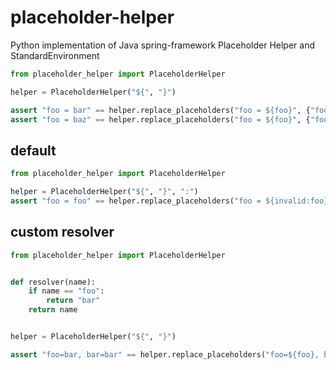 # placeholder-helper
Python implementation of Java spring-framework Placeholder Helper and StandardEnvironment


```python
from placeholder_helper import PlaceholderHelper

helper = PlaceholderHelper("${", "}")

assert "foo = bar" == helper.replace_placeholders("foo = ${foo}", {"foo": "bar"})
assert "foo = baz" == helper.replace_placeholders("foo = ${foo}", {"foo": "${bar}", "bar": "baz"})

```


## default
```python
from placeholder_helper import PlaceholderHelper

helper = PlaceholderHelper("${", "}", ":")
assert "foo = foo" == helper.replace_placeholders("foo = ${invalid:foo}", {})
```

## custom resolver

```python
from placeholder_helper import PlaceholderHelper


def resolver(name):
    if name == "foo":
        return "bar"
    return name


helper = PlaceholderHelper("${", "}")

assert "foo=bar, bar=bar" == helper.replace_placeholders("foo=${foo}, bar=${bar}", resolver)
```
